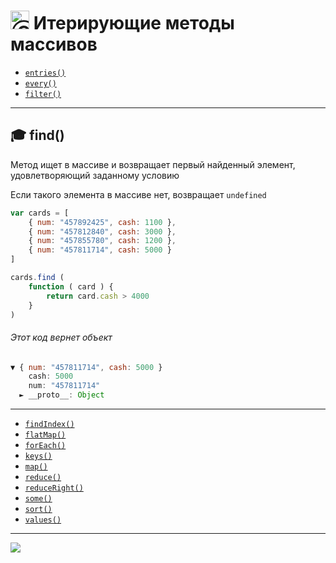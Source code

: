 [ico20]: https://raw.githubusercontent.com/garevna/a-level-js-lessons/master/ico/a-level-20.png
[ico25]: https://raw.githubusercontent.com/garevna/a-level-js-lessons/master/ico/a-level-25.png
[hw-30]: https://raw.githubusercontent.com/garevna/a-level-js-lessons/master/ico/briefcase-30.png
[cap-30]: https://raw.githubusercontent.com/garevna/a-level-js-lessons/master/ico/coffee-30.png
[warn-25]: https://raw.githubusercontent.com/garevna/a-level-js-lessons/master/ico/warning-25.png
[link-25]: https://raw.githubusercontent.com/garevna/a-level-js-lessons/master/ico/link-25.png
[err-20]: https://raw.githubusercontent.com/garevna/a-level-js-lessons/master/ico/no_entry-20.png
[err-25]: https://raw.githubusercontent.com/garevna/a-level-js-lessons/master/ico/no_entry-25.png
[err-30]: https://raw.githubusercontent.com/garevna/a-level-js-lessons/master/ico/no_entry-30.png

# <img src="https://avatars2.githubusercontent.com/u/19735284?s=40&v=4" width="30" title="Ⓒ Irina Fylyppova ( garevna ) 2019"/> Итерирующие методы массивов

* [`entries()`](md/Array.prototype.entries.md)
* [`every()`](md/Array.prototype.every.md)
* [`filter()`](md/Array.prototype.filter.md)

__________________________________________________________________

## :mortar_board: find()

Метод ищет в массиве и возвращает первый найденный элемент, удовлетворяющий заданному условию

Если такого элемента в массиве нет, возвращает `undefined`

```javascript
var cards = [
    { num: "457892425", cash: 1100 },
    { num: "457812840", cash: 3000 },
    { num: "457855780", cash: 1200 },
    { num: "457811714", cash: 5000 }
]

cards.find (
    function ( card ) {
        return card.cash > 4000
    }
)
```
###### Этот код вернет объект

```javascript
▼ { num: "457811714", cash: 5000 }
    cash: 5000
    num: "457811714"
  ► __proto__: Object
```

___________________________________________________________________

* [`findIndex()`](md/Array.prototype.findIndex.md)
* [`flatMap()`](md/Array.prototype.flatMap.md)
* [`forEach()`](md/Array.prototype.forEach.md)
* [`keys()`](md/Array.prototype.keys.md)
* [`map()`](md/Array.prototype.map.md)
* [`reduce()`](md/Array.prototype.reduce.md)
* [`reduceRight()`](md/Array.prototype.reduceRight.md)
* [`some()`](md/Array.prototype.some.md)
* [`sort()`](md/Array.prototype.sort.md)
* [`values()`](md/Array.prototype.values.md)

_________________________________________________________________________

![](https://github.com/garevna/js-course/raw/master/images/a-level-ico.png?raw=true)
